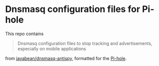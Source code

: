 # Dnsmasq configuration files for Pi-hole

This repo contains

> Dnsmasq configuration files to stop tracking and advertisements, especially on mobile applications

from [javabean/dnsmasq-antispy](https://github.com/javabean/dnsmasq-antispy), formatted for the [Pi-hole](https://pi-hole.net).